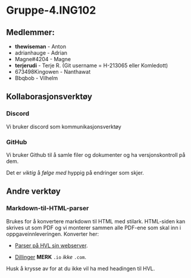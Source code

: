 # Gruppe-4.ING102

## Medlemmer:

- __thewiseman__ - Anton
- adrianhauge - Adrian
- Magne#4204 - Magne
- **terjerudi** - Terje R. (Git username = H-213065 eller Komledott)
- 673498Kingowen - Nanthawat
- Bbqbob - Vilhelm

## Kollaborasjonsverktøy

### Discord

Vi bruker discord som kommunikasjonsverktøy

### GitHub

Vi bruker Github til å samle filer og dokumenter og ha versjonskontroll på dem. 

Det er _viktig_ å _følge med_ hyppig på endringer som skjer. 

## Andre verktøy

### Markdown-til-HTML-parser

Brukes for å konvertere markdown til HTML med stilark. HTML-siden kan skrives ut som PDF
og vi monterer sammen alle PDF-ene som skal inn i oppgaveinnleveringen. Konverter her:

- [Parser på HVL sin webserver](https://v.hvl.no/verktyg/parsedown/index.php).

- [Dillinger](https://dillinger.io) **MERK** `.io` _ikke_ `.com`.

Husk å krysse av for at du ikke vil ha med headingen til HVL.
